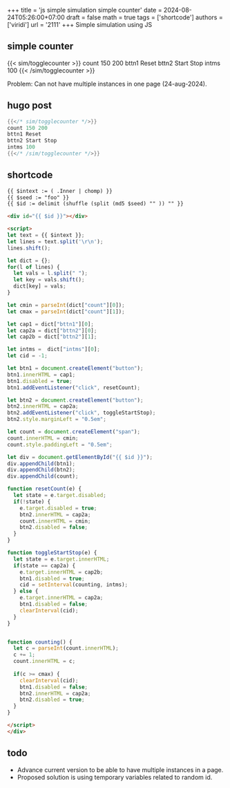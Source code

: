 +++
title = 'js simple simulation simple counter'
date = 2024-08-24T05:26:00+07:00
draft = false
math = true
tags = ['shortcode']
authors = ['viridi']
url = '2111'
+++
Simple simulation using JS<!--more-->


## simple counter
{{< sim/togglecounter >}}
count 150 200
bttn1 Reset
bttn2 Start Stop
intms 100
{{< /sim/togglecounter >}}

Problem: Can not have multiple instances in one page (24-aug-2024).


## hugo post
```go
{{</* sim/togglecounter */>}}
count 150 200
bttn1 Reset
bttn2 Start Stop
intms 100
{{</* /sim/togglecounter */>}}

```


## shortcode
```html
{{ $intext := ( .Inner | chomp) }}
{{ $seed := "foo" }}
{{ $id := delimit (shuffle (split (md5 $seed) "" )) "" }}

<div id="{{ $id }}"></div>

<script>
let text = {{ $intext }};
let lines = text.split('\r\n');
lines.shift();

let dict = {};
for(l of lines) {
  let vals = l.split(" ");
  let key = vals.shift();
  dict[key] = vals;
}

let cmin = parseInt(dict["count"][0]);
let cmax = parseInt(dict["count"][1]);

let cap1 = dict["bttn1"][0];
let cap2a = dict["bttn2"][0];
let cap2b = dict["bttn2"][1];

let intms =  dict["intms"][0];
let cid = -1;

let btn1 = document.createElement("button");
btn1.innerHTML = cap1;
btn1.disabled = true;
btn1.addEventListener("click", resetCount);

let btn2 = document.createElement("button");
btn2.innerHTML = cap2a;
btn2.addEventListener("click", toggleStartStop);
btn2.style.marginLeft = "0.5em";

let count = document.createElement("span");
count.innerHTML = cmin;
count.style.paddingLeft = "0.5em";

let div = document.getElementById("{{ $id }}");
div.appendChild(btn1);
div.appendChild(btn2);
div.appendChild(count);

function resetCount(e) {
  let state = e.target.disabled;
  if(!state) {
    e.target.disabled = true;
    btn2.innerHTML = cap2a;
    count.innerHTML = cmin;
    btn2.disabled = false;
  }
}

function toggleStartStop(e) {
  let state = e.target.innerHTML;
  if(state == cap2a) {
    e.target.innerHTML = cap2b;
    btn1.disabled = true;
    cid = setInterval(counting, intms);
  } else {
    e.target.innerHTML = cap2a;
    btn1.disabled = false;
    clearInterval(cid);
  }
}


function counting() {
  let c = parseInt(count.innerHTML);
  c += 1;
  count.innerHTML = c;
  
  if(c >= cmax) {
    clearInterval(cid);
    btn1.disabled = false;
    btn2.innerHTML = cap2a;
    btn2.disabled = true;
  }
}

</script>
</div>
```


## todo
+ Advance current version to be able to have multiple instances in a page.
+ Proposed solution is using temporary variables related to random id.
